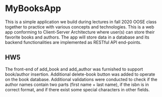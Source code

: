 # MyBooksApp

This is a simple application we build during lectures in fall 2020 OOSE class together to practice with various concepts and technologies. This 
is a web app conforming to Client-Server Architecture where user(s) can store their favorite books and authors. The app
will store data in a database and its backend functionalities are implemented as RESTful API end-points.

## HW5

The front-end of add_book and add_author was furnished to support book/author insertion. Additional delete-book button was added to 
operate on the book database. Additional validations were conducted to check if the author names contain two parts (first name + last
name), if the isbn is in correct format, and if there exist some special characters in other fields.
